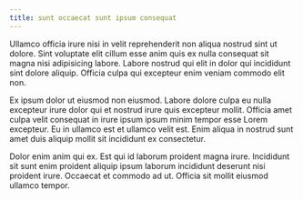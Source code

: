 ```yaml
---
title: sunt occaecat sunt ipsum consequat
---
```


Ullamco officia irure nisi in velit reprehenderit non aliqua nostrud sint ut dolore. Sint voluptate elit cillum esse anim quis ex nulla consequat sit magna nisi adipisicing labore. Labore nostrud qui elit in dolor qui incididunt sint dolore aliquip. Officia culpa qui excepteur enim veniam commodo elit non.

Ex ipsum dolor ut eiusmod non eiusmod. Labore dolore culpa eu nulla excepteur irure dolor qui et nostrud irure quis excepteur mollit. Officia amet culpa velit consequat in irure ipsum ipsum minim tempor esse Lorem excepteur. Eu in ullamco est et ullamco velit est. Enim aliqua in nostrud sunt amet duis aliquip mollit sit incididunt ex consectetur.

Dolor enim anim qui ex. Est qui id laborum proident magna irure. Incididunt sit sunt enim proident aliquip ipsum laborum incididunt deserunt nisi proident irure. Occaecat et commodo ad ut. Officia sit mollit eiusmod ullamco tempor.